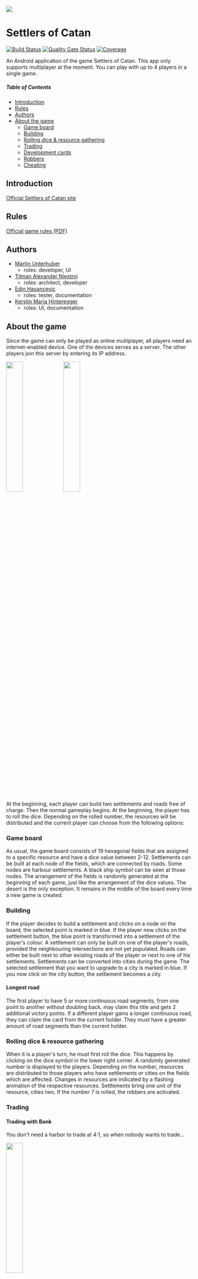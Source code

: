 <img src="https://user-images.githubusercontent.com/61834693/120477901-949c6200-c3ac-11eb-95ff-a86659351149.jpg">

# Settlers of Catan

[![Build Status](https://travis-ci.com/martinunterhuber/settlers-of-catan.svg?branch=master)](https://travis-ci.com/martinunterhuber/settlers-of-catan)
[![Quality Gate Status](https://sonarcloud.io/api/project_badges/measure?project=settlers-of-catan&metric=alert_status)](https://sonarcloud.io/dashboard?id=settlers-of-catan)
[![Coverage](https://sonarcloud.io/api/project_badges/measure?project=settlers-of-catan&metric=coverage)](https://sonarcloud.io/dashboard?id=settlers-of-catan)

An Android application of the game Settlers of Catan. This app only supports multiplayer at the moment. You can play with up to 4 players in a single game. 


##### Table of Contents 
* [Introduction](#introduction)  
* [Rules](#rules)  
* [Authors](#authors)  
* [About the game](#about)  
  * [Game board](#board)     
  * [Building](#building)     
  * [Rolling dice & resource gathering](#dice_resources)     
  * [Trading](#trading)     
  * [Development cards](#development)   
  * [Robbers](#robbers)     
  * [Cheating](#cheating)   
  
  

## Introduction  <a name="introduction"/>   

[Official Settlers of Catan site](https://www.catan.com/game/catan)


## Rules  <a name="rules"/>  

[Official game rules (PDF)](https://www.catan.com/files/downloads/catan_base_rules_2020_200707.pdf)


 
## Authors <a name="authors"/> 

* [Martin Unterhuber](https://github.com/martinunterhuber)
  * roles: developer, UI
* [Tilman Alexander Niestroj](https://github.com/tilmanni)
  *  roles: architect, developer 
* [Edin Hasancevic](https://github.com/edhcvc)
  * roles: tester, documentation
* [Kerstin Maria Hinteregger](https://github.com/kerstinmarhi)
  * roles: UI, documentation



## About the game <a name="about"/>  

Since the game can only be played as online multiplayer, all players need an internet-enabled device. One of the devices serves as a server. The other players join this server by entering its IP address.

<p align="left">
  <img src="https://user-images.githubusercontent.com/61834693/123163062-98824800-d471-11eb-9540-580eca6ee876.gif" width="30%" height="30%">
  <img src="https://user-images.githubusercontent.com/61834693/123163512-16465380-d472-11eb-9ac6-86c10e0cdde0.gif" width="30%" height="30%"> 
</p>


At the beginning, each player can build two settlements and roads free of charge. Then the normal gameplay begins: At the beginning, the player has to roll the dice. Depending on the rolled number, the resources will be distributed and the current player can choose from the following options:


### Game board <a name="board"/>
As usual, the game board consists of 19 hexagonal fields that are assigned to a specific resource and have a dice value between 2-12. Settlements can be built at each node of the fields, which are connected by roads. Some nodes are harbour settlements. A black ship symbol can be seen at those nodes. The arrangement of the fields is randomly generated at the beginning of each game, just like the arrangement of the dice values. The desert is the only exception. It remains in the middle of the board every time a new game is created.


### Building <a name="building"/> 
If the player decides to build a settlement and clicks on a node on the board, the selected point is marked in blue. If the player now clicks on the settlement button, the blue point is transformed into a settlement of the player's colour. A settlement can only be built on one of the player's roads, provided the neighbouring intersections are not yet populated. Roads can either be built next to other existing roads of the player or next to one of his settlements. Settlements can be converted into cities during the game. The selected settlement that you want to upgrade to a city is marked in blue. If you now click on the city button, the settlement becomes a city.


#### Longest road
The first player to have 5 or more continuous road segments, from one point to another without doubling back, may claim this title and gets 2 additional victory points. If a different player gains a longer continuous road, they can claim the card from the current holder. They must have a greater amount of road segments than the current holder.


### Rolling dice & resource gathering <a name="dice_resources"/>  
When it is a player's turn, he must first roll the dice. This happens by clicking on the dice symbol in the lower right corner. A randomly generated number is displayed to the players. Depending on the number, resources are distributed to those players who have settlements or cities on the fields which are affected. Changes in resources are indicated by a flashing animation of the respective resources.  Settlements bring one unit of the resource, cities two. If the number 7 is rolled, the robbers are activated.


### Trading <a name="trading"/>  
#### Trading with Bank
You don't need a harbor to trade at 4:1, so when nobody wants to trade…  


<img src="https://user-images.githubusercontent.com/61834693/123163833-763cfa00-d472-11eb-8030-2a65fcf3e038.gif" width="30%" height="30%">   


There are 2 different kinds of harbor locations:
*  Generic harbor (3:1): 
   *  Here you can exchange 3 identical resource for any one other resource.
*  Special Harbor (2:1): 
   *  There is 1 special harbor for each type of resource (with the same symbol).
   *  The exchange rate of 2:1 only applies to the resource shown on the harbor location.
   *  A special harbor doesn't permit you to trade any other resource type at a more favorable rate (not even 3:1)!


#### Trading with Player
On your turn, you may trade resources with the other players. You and the other players negotiate the terms of your trades. Such as which cards will be exchanged.  
You can make an offer to an other player ...


<img src="https://user-images.githubusercontent.com/61834693/123166830-1fd1ba80-d476-11eb-8c1a-94ff039d5a28.gif" width="30%" height="30%">  


... or receive an offer from another player and make a counteroffer.  


<img src="https://user-images.githubusercontent.com/61834693/123166985-498ae180-d476-11eb-9d9f-6c6706e3e4e0.gif" width="30%" height="30%">  


  
### Development cards <a name="development"/>
There are a total of 26 development cards in the game, which can be divided into 5 categories:
1. Knight card: the player can move the robber. If settlements or cities of other players border on the new position of the robber.
2. Road building card: the player may build two roads.
3. Monopoly card: the player chooses a resource from which he receives the supplies of all other players.
4. Year of Plenty: the player chooses a resource, from which he receives two.
5. Victory point card: the player receives one victory point on purchase.


#### Largest army
The first player to play 3 Knight cards may claim the Largest Army and gets 2 additional victory points. If another player plays more Knight cards they may claim the title Largest Army from the original player and likewise are awarded 2 Victory points.


### Robbers <a name="robbers"/>  
The robber always occupies one of the resource fields on the board. At the beginning of the game, it is on the "Desert" field. If a player rolls the number 7 or plays the Knight Development Card, he must move the robber to another field. All players who own settlements or cities adjacent to the field with the robber do not get any resources when rolling the corresponding number. In addition, the player who moves the robbers gets a resource of his choice from one of the players who have neighbouring settlements or cities.


<img src="https://user-images.githubusercontent.com/61834693/123170737-29115600-d47b-11eb-9198-d0c57a078c7f.gif" width="30%" height="30%">

 
### Cheating <a name="cheating"/> 
A player can try to steal a resource from another player at any time. To do this, the player shakes the smartphone to open the cheat window. He then selects a player and a resource. For one round, each player has the opportunity to report this theft. To do so, he has to touch the theft icon of the player in question. If the player guesses correctly, he gets half of all the thief's resources. However, if one accuses the wrong person, the wrongly accused gets half of all the resources of the player who reported him.


<p align="left">
  <img src="https://user-images.githubusercontent.com/61834693/123167687-2876c080-d477-11eb-9cfd-1b150830a681.gif" width="30%" height="30%">
  <img src="https://user-images.githubusercontent.com/61834693/123167849-6a076b80-d477-11eb-93e1-e5c0d00d9046.gif" width="30%" height="30%"> 
</p>
